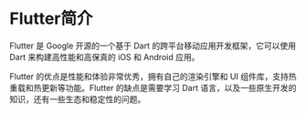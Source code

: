 # Flutter简介

Flutter 是 Google 开源的一个基于 Dart 的跨平台移动应用开发框架，它可以使用 Dart 来构建高性能和高保真的 iOS 和 Android 应用。

Flutter 的优点是性能和体验非常优秀，拥有自己的渲染引擎和 UI 组件库，支持热重载和热更新等功能。Flutter 的缺点是需要学习 Dart 语言，以及一些原生开发的知识，还有一些生态和稳定性的问题。